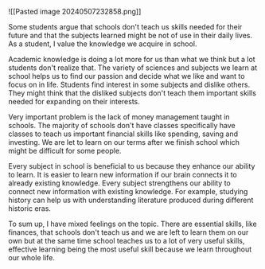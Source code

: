 ![[Pasted image 20240507232858.png]]

Some students argue that schools don't teach us skills needed for their future and that the subjects learned might be not of use in their daily lives. As a student, I value the knowledge we acquire in school.

Academic knowledge is doing a lot more for us than what we think but a lot students don't realize that. The variety of sciences and subjects we learn at school helps us to find our passion and decide what we like and want to focus on in life. Students find interest in some subjects and dislike others. They might think that the disliked subjects don't teach them important skills needed for expanding on their interests.

Very important problem is the lack of money management taught in schools. The majority of schools don't have classes specifically have classes to teach us important financial skills like spending, saving and investing. We are let to learn on our terms after we finish school which might be difficult for some people.

Every subject in school is beneficial to us because they enhance our ability to learn. It is easier to learn new information if our brain connects it to already existing knowledge. Every subject strengthens our ability to connect new information with existing knowledge. For example, studying history can help us with understanding literature produced during different historic eras.

To sum up, I have mixed feelings on the topic. There are essential skills, like finances, that schools don't teach us and we are left to learn them on our own but at the same time school teaches us to a lot of very useful skills, effective learning being the most useful skill because we learn throughout our whole life.